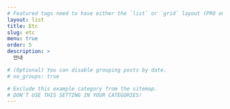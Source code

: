 ```yaml
---
# Featured tags need to have either the `list` or `grid` layout (PRO only).
layout: list
title: Etc
slug: etc
menu: true
order: 5
description: >
  안내

# (Optional) You can disable grouping posts by date.
# no_groups: true

# Exclude this example category from the sitemap.
# DON'T USE THIS SETTING IN YOUR CATEGORIES!
---
```


